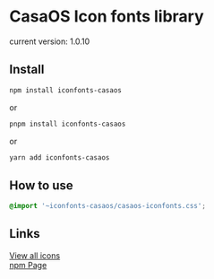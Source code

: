# CasaOS Icon fonts library

current version: 1.0.10

## Install

```bash
npm install iconfonts-casaos
```

or

```bash
pnpm install iconfonts-casaos
```

or

```bash
yarn add iconfonts-casaos
```

## How to use

```css
@import '~iconfonts-casaos/casaos-iconfonts.css';
```

## Links

[View all icons](https://icewhaletech.github.io/CasaOS-Iconfonts/)  
[npm Page](https://www.npmjs.com/package/iconfonts-casaos)
